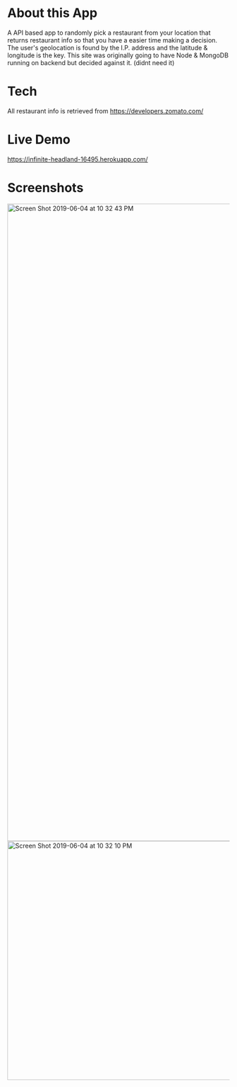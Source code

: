 # About this App
A API based app to randomly pick a restaurant from your location that returns restaurant info so that you have a easier time making a decision. The user's geolocation is found by the I.P. address and the latitude & longitude is the key.
This site was originally going to have Node & MongoDB running on backend but decided against it. (didnt need it)

# Tech

All restaurant info is retrieved from https://developers.zomato.com/

# Live Demo 
https://infinite-headland-16495.herokuapp.com/

# Screenshots
<img width="1440" alt="Screen Shot 2019-06-04 at 10 32 43 PM" src="https://user-images.githubusercontent.com/35950568/58930761-1738ab00-871a-11e9-974a-d40ba5f21419.png">
<img width="540" alt="Screen Shot 2019-06-04 at 10 32 10 PM" src="https://user-images.githubusercontent.com/35950568/58930799-43ecc280-871a-11e9-84f5-87e5055cd90a.png">

